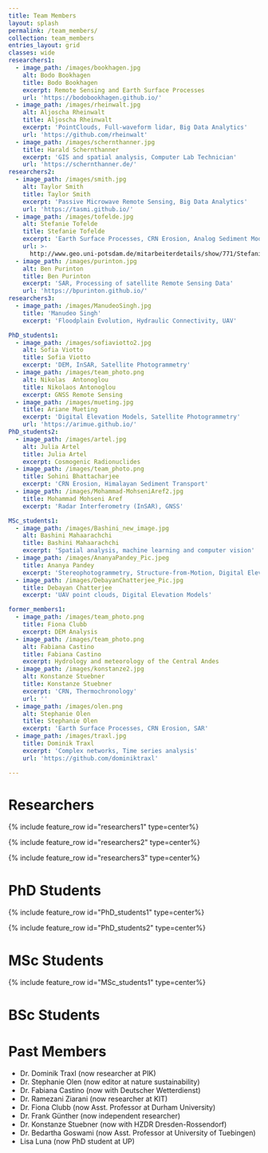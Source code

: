 ```yaml
---
title: Team Members
layout: splash
permalink: /team_members/
collection: team_members
entries_layout: grid
classes: wide
researchers1:
  - image_path: /images/bookhagen.jpg
    alt: Bodo Bookhagen
    title: Bodo Bookhagen
    excerpt: Remote Sensing and Earth Surface Processes
    url: 'https://bodobookhagen.github.io/'
  - image_path: /images/rheinwalt.jpg
    alt: Aljoscha Rheinwalt
    title: Aljoscha Rheinwalt
    excerpt: 'PointClouds, Full-waveform lidar, Big Data Analytics'
    url: 'https://github.com/rheinwalt'
  - image_path: /images/schernthanner.jpg
    title: Harald Schernthanner
    excerpt: 'GIS and spatial analysis, Computer Lab Technician'
    url: 'https://schernthanner.de/'
researchers2:
  - image_path: /images/smith.jpg
    alt: Taylor Smith
    title: Taylor Smith
    excerpt: 'Passive Microwave Remote Sensing, Big Data Analytics'
    url: 'https://tasmi.github.io/'
  - image_path: /images/tofelde.jpg
    alt: Stefanie Tofelde
    title: Stefanie Tofelde
    excerpt: 'Earth Surface Processes, CRN Erosion, Analog Sediment Modeling'
    url: >-
      http://www.geo.uni-potsdam.de/mitarbeiterdetails/show/771/Stefanie_Tofelde.html
  - image_path: /images/purinton.jpg
    alt: Ben Purinton
    title: Ben Purinton
    excerpt: 'SAR, Processing of satellite Remote Sensing Data'
    url: 'https://bpurinton.github.io/'
researchers3:
  - image_path: /images/ManudeoSingh.jpg
    title: 'Manudeo Singh'
    excerpt: 'Floodplain Evolution, Hydraulic Connectivity, UAV'

PhD_students1:
  - image_path: /images/sofiaviotto2.jpg
    alt: Sofia Viotto
    title: Sofia Viotto
    excerpt: 'DEM, InSAR, Satellite Photogrammetry'
  - image_path: /images/team_photo.png
    alt: Nikolas  Antonoglou
    title: Nikolaos Antonoglou
    excerpt: GNSS Remote Sensing
  - image_path: /images/mueting.jpg
    title: Ariane Mueting
    excerpt: 'Digital Elevation Models, Satellite Photogrammetry'
    url: 'https://arimue.github.io/'
PhD_students2:
  - image_path: /images/artel.jpg
    alt: Julia Artel
    title: Julia Artel
    excerpt: Cosmogenic Radionuclides
  - image_path: /images/team_photo.png
    title: Sohini Bhattacharjee
    excerpt: 'CRN Erosion, Himalayan Sediment Transport'
  - image_path: /images/Mohammad-MohseniAref2.jpg
    title: Mohammad Mohseni Aref
    excerpt: 'Radar Interferometry (InSAR), GNSS'

MSc_students1:
  - image_path: /images/Bashini_new_image.jpg
    alt: Bashini Mahaarachchi
    title: Bashini Mahaarachchi
    excerpt: 'Spatial analysis, machine learning and computer vision'
  - image_path: /images/AnanyaPandey_Pic.jpeg
    title: Ananya Pandey
    excerpt: 'Stereophotogrammetry, Structure-from-Motion, Digital Elevation Models'
  - image_path: /images/DebayanChatterjee_Pic.jpg
    title: Debayan Chatterjee
    excerpt: 'UAV point clouds, Digital Elevation Models'

former_members1:
  - image_path: /images/team_photo.png
    title: Fiona Clubb
    excerpt: DEM Analysis
  - image_path: /images/team_photo.png
    alt: Fabiana Castino
    title: Fabiana Castino
    excerpt: Hydrology and meteorology of the Central Andes
  - image_path: /images/konstanze2.jpg
    alt: Konstanze Stuebner
    title: Konstanze Stuebner
    excerpt: 'CRN, Thermochronology'
    url: ''
  - image_path: /images/olen.png
    alt: Stephanie Olen
    title: Stephanie Olen
    excerpt: 'Earth Surface Processes, CRN Erosion, SAR'
  - image_path: /images/traxl.jpg
    title: Dominik Traxl
    excerpt: 'Complex networks, Time series analysis'
    url: 'https://github.com/dominiktraxl'

---
```


# Researchers

{% include feature_row id="researchers1" type=center%}

{% include feature_row id="researchers2" type=center%}

{% include feature_row id="researchers3" type=center%}

# PhD Students

{% include feature_row id="PhD_students1" type=center%}

{% include feature_row id="PhD_students2" type=center%}

# MSc Students

{% include feature_row id="MSc_students1" type=center%}

# BSc Students


# Past Members

- Dr. Dominik Traxl (now researcher at PIK)
- Dr. Stephanie Olen (now editor at nature sustainability)
- Dr. Fabiana Castino (now with Deutscher Wetterdienst)
- Dr. Ramezani Ziarani (now researcher at KIT)
- Dr. Fiona Clubb (now Asst. Professor at Durham University)
- Dr. Frank Günther (now independent researcher)
- Dr. Konstanze Stuebner (now with HZDR Dresden-Rossendorf)
- Dr. Bedartha Goswami (now Asst. Professor at University of Tuebingen)
- Lisa Luna (now PhD student at UP)
